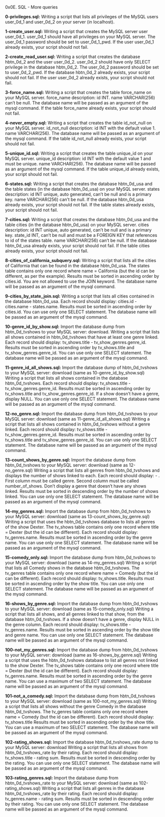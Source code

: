0x0E. SQL - More queries


**0-privileges.sql:** Writing a script that lists all privileges of the MySQL users user_0d_1 and user_0d_2 on your server (in localhost).


**1-create_user.sql:** Writing a script that creates the MySQL server user user_0d_1.
user_0d_1 should have all privileges on your MySQL server.
The user_0d_1 password should be set to user_0d_1_pwd.
If the user user_0d_1 already exists, your script should not fail.


**2-create_read_user.sql:** Writing a script that creates the database hbtn_0d_2 and the user user_0d_2.
user_0d_2 should have only SELECT privilege in the database hbtn_0d_2.
The user_0d_2 password should be set to user_0d_2_pwd.
If the database hbtn_0d_2 already exists, your script should not fail.
If the user user_0d_2 already exists, your script should not fail.


**3-force_name.sql:** Writing a script that creates the table force_name on your MySQL server.
force_name description:
id INT.
name VARCHAR(256) can’t be null.
The database name will be passed as an argument of the mysql command.
If the table force_name already exists, your script should not fail.


**4-never_empty.sql:** Writing a script that creates the table id_not_null on your MySQL server.
id_not_null description:
id INT with the default value 1.
name VARCHAR(256).
The database name will be passed as an argument of the mysql command.
If the table id_not_null already exists, your script should not fail.


**5-unique_id.sql:** Writing a script that creates the table unique_id on your MySQL server.
unique_id description:
id INT with the default value 1 and must be unique.
name VARCHAR(256).
The database name will be passed as an argument of the mysql command.
If the table unique_id already exists, your script should not fail.


**6-states.sql:** Writing a script that creates the database hbtn_0d_usa and the table states (in the database hbtn_0d_usa) on your MySQL server.
states description:
id INT unique, auto generated, can’t be null and is a primary key.
name VARCHAR(256) can’t be null.
If the database hbtn_0d_usa already exists, your script should not fail.
If the table states already exists, your script should not fail.


**7-cities.sql:** Writing a script that creates the database hbtn_0d_usa and the table cities (in the database hbtn_0d_usa) on your MySQL server.
cities description:
id INT unique, auto generated, can’t be null and is a primary key.
state_id INT, can’t be null and must be a FOREIGN KEY that references to id of the states table.
name VARCHAR(256) can’t be null.
If the database hbtn_0d_usa already exists, your script should not fail.
If the table cities already exists, your script should not fail.


**8-cities_of_california_subquery.sql:** Writing a script that lists all the cities of California that can be found in the database hbtn_0d_usa.
The states table contains only one record where name = California (but the id can be different, as per the example).
Results must be sorted in ascending order by cities.id.
You are not allowed to use the JOIN keyword.
The database name will be passed as an argument of the mysql command.


**9-cities_by_state_join.sql:** Writing a script that lists all cities contained in the database hbtn_0d_usa.
Each record should display: cities.id - cities.name - states.name.
Results must be sorted in ascending order by cities.id.
You can use only one SELECT statement.
The database name will be passed as an argument of the mysql command.


**10-genre_id_by_show.sql:** Import the database dump from hbtn_0d_tvshows to your MySQL server: download.
Writing a script that lists all shows contained in hbtn_0d_tvshows that have at least one genre linked.
Each record should display: tv_shows.title - tv_show_genres.genre_id.
Results must be sorted in ascending order by tv_shows.title and tv_show_genres.genre_id.
You can use only one SELECT statement.
The database name will be passed as an argument of the mysql command.


**11-genre_id_all_shows.sql:** Import the database dump of hbtn_0d_tvshows to your MySQL server: download (same as 10-genre_id_by_show.sql)
Writing a script that lists all shows contained in the database hbtn_0d_tvshows.
Each record should display: tv_shows.title - tv_show_genres.genre_id.
Results must be sorted in ascending order by tv_shows.title and tv_show_genres.genre_id.
If a show doesn’t have a genre, display NULL.
You can use only one SELECT statement.
The database name will be passed as an argument of the mysql command.


**12-no_genre.sql:** Import the database dump from hbtn_0d_tvshows to your MySQL server: download (same as 11-genre_id_all_shows.sql)
Writing a script that lists all shows contained in hbtn_0d_tvshows without a genre linked.
Each record should display: tv_shows.title - tv_show_genres.genre_id.
Results must be sorted in ascending order by tv_shows.title and tv_show_genres.genre_id.
You can use only one SELECT statement.
The database name will be passed as an argument of the mysql command.


**13-count_shows_by_genre.sql:** Import the database dump from hbtn_0d_tvshows to your MySQL server: download (same as 12-no_genre.sql)
Writing a script that lists all genres from hbtn_0d_tvshows and displays the number of shows linked to each.
Each record should display: <TV Show genre> - <Number of shows linked to this genre>.
First column must be called genre.
Second column must be called number_of_shows.
Don’t display a genre that doesn’t have any shows linked.
Results must be sorted in descending order by the number of shows linked.
You can use only one SELECT statement.
The database name will be passed as an argument of the mysql command.


**14-my_genres.sql:** Import the database dump from hbtn_0d_tvshows to your MySQL server: download (same as 13-count_shows_by_genre.sql)
Writing a script that uses the hbtn_0d_tvshows database to lists all genres of the show Dexter.
The tv_shows table contains only one record where title = Dexter (but the id can be different).
Each record should display: tv_genres.name.
Results must be sorted in ascending order by the genre name.
You can use only one SELECT statement.
The database name will be passed as an argument of the mysql command.


**15-comedy_only.sql:** Import the database dump from hbtn_0d_tvshows to your MySQL server: download (same as 14-my_genres.sql)
Writing a script that lists all Comedy shows in the database hbtn_0d_tvshows.
The tv_genres table contains only one record where name = Comedy (but the id can be different).
Each record should display: tv_shows.title.
Results must be sorted in ascending order by the show title.
You can use only one SELECT statement.
The database name will be passed as an argument of the mysql command.


**16-shows_by_genre.sql:** Import the database dump from hbtn_0d_tvshows to your MySQL server: download (same as 15-comedy_only.sql)
Writing a script that lists all shows, and all genres linked to that show, from the database hbtn_0d_tvshows.
If a show doesn’t have a genre, display NULL in the genre column.
Each record should display: tv_shows.title - tv_genres.name.
Results must be sorted in ascending order by the show title and genre name.
You can use only one SELECT statement.
The database name will be passed as an argument of the mysql command.


**100-not_my_genres.sql:** Import the database dump from hbtn_0d_tvshows to your MySQL server: download (same as 16-shows_by_genre.sql)
Writing a script that uses the hbtn_0d_tvshows database to list all genres not linked to the show Dexter.
The tv_shows table contains only one record where title = Dexter (but the id can be different).
Each record should display: tv_genres.name.
Results must be sorted in ascending order by the genre name.
You can use a maximum of two SELECT statement.
The database name will be passed as an argument of the mysql command.


**101-not_a_comedy.sql:** Import the database dump from hbtn_0d_tvshows to your MySQL server: download (same as 100-not_my_genres.sql)
Writing a script that lists all shows without the genre Comedy in the database hbtn_0d_tvshows.
The tv_genres table contains only one record where name = Comedy (but the id can be different).
Each record should display: tv_shows.title
Results must be sorted in ascending order by the show title.
You can use a maximum of two SELECT statement.
The database name will be passed as an argument of the mysql command.


**102-rating_shows.sql:** Import the database hbtn_0d_tvshows_rate dump to your MySQL server: download
Writing a script that lists all shows from hbtn_0d_tvshows_rate by their rating.
Each record should display: tv_shows.title - rating sum.
Results must be sorted in descending order by the rating.
You can use only one SELECT statement.
The database name will be passed as an argument of the mysql command.


**103-rating_genres.sql:** Import the database dump from hbtn_0d_tvshows_rate to your MySQL server: download (same as 102-rating_shows.sql)
Writing a script that lists all genres in the database hbtn_0d_tvshows_rate by their rating.
Each record should display: tv_genres.name - rating sum.
Results must be sorted in descending order by their rating.
You can use only one SELECT statement.
The database name will be passed as an argument of the mysql command.
